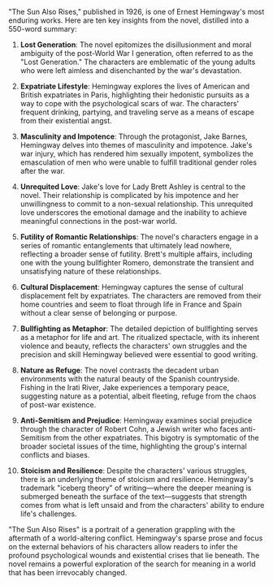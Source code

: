 "The Sun Also Rises," published in 1926, is one of Ernest Hemingway's most enduring works. Here are ten key insights from the novel, distilled into a 550-word summary:

1. **Lost Generation**: The novel epitomizes the disillusionment and moral ambiguity of the post-World War I generation, often referred to as the "Lost Generation." The characters are emblematic of the young adults who were left aimless and disenchanted by the war's devastation.

2. **Expatriate Lifestyle**: Hemingway explores the lives of American and British expatriates in Paris, highlighting their hedonistic pursuits as a way to cope with the psychological scars of war. The characters' frequent drinking, partying, and traveling serve as a means of escape from their existential angst.

3. **Masculinity and Impotence**: Through the protagonist, Jake Barnes, Hemingway delves into themes of masculinity and impotence. Jake's war injury, which has rendered him sexually impotent, symbolizes the emasculation of men who were unable to fulfill traditional gender roles after the war.

4. **Unrequited Love**: Jake's love for Lady Brett Ashley is central to the novel. Their relationship is complicated by his impotence and her unwillingness to commit to a non-sexual relationship. This unrequited love underscores the emotional damage and the inability to achieve meaningful connections in the post-war world.

5. **Futility of Romantic Relationships**: The novel's characters engage in a series of romantic entanglements that ultimately lead nowhere, reflecting a broader sense of futility. Brett's multiple affairs, including one with the young bullfighter Romero, demonstrate the transient and unsatisfying nature of these relationships.

6. **Cultural Displacement**: Hemingway captures the sense of cultural displacement felt by expatriates. The characters are removed from their home countries and seem to float through life in France and Spain without a clear sense of belonging or purpose.

7. **Bullfighting as Metaphor**: The detailed depiction of bullfighting serves as a metaphor for life and art. The ritualized spectacle, with its inherent violence and beauty, reflects the characters' own struggles and the precision and skill Hemingway believed were essential to good writing.

8. **Nature as Refuge**: The novel contrasts the decadent urban environments with the natural beauty of the Spanish countryside. Fishing in the Irati River, Jake experiences a temporary peace, suggesting nature as a potential, albeit fleeting, refuge from the chaos of post-war existence.

9. **Anti-Semitism and Prejudice**: Hemingway examines social prejudice through the character of Robert Cohn, a Jewish writer who faces anti-Semitism from the other expatriates. This bigotry is symptomatic of the broader societal issues of the time, highlighting the group's internal conflicts and biases.

10. **Stoicism and Resilience**: Despite the characters' various struggles, there is an underlying theme of stoicism and resilience. Hemingway's trademark "iceberg theory" of writing—where the deeper meaning is submerged beneath the surface of the text—suggests that strength comes from what is left unsaid and from the characters' ability to endure life's challenges.

"The Sun Also Rises" is a portrait of a generation grappling with the aftermath of a world-altering conflict. Hemingway's sparse prose and focus on the external behaviors of his characters allow readers to infer the profound psychological wounds and existential crises that lie beneath. The novel remains a powerful exploration of the search for meaning in a world that has been irrevocably changed.